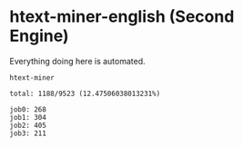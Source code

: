 # htext-miner-english (Second Engine)

Everything doing here is automated.

```
htext-miner

total: 1188/9523 (12.47506038013231%)

job0: 268
job1: 304
job2: 405
job3: 211
```